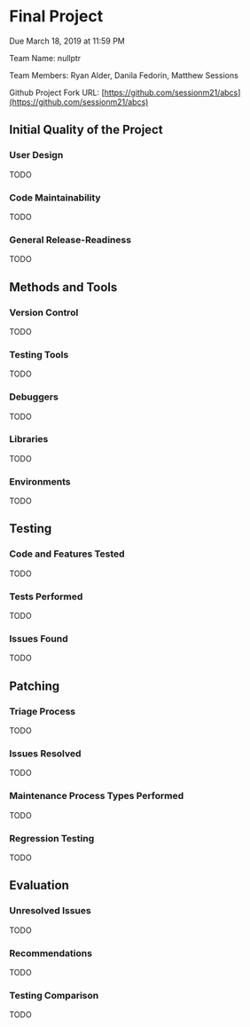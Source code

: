 # Final Project

Due March 18, 2019 at 11:59 PM

Team Name: nullptr

Team Members: Ryan Alder, Danila Fedorin, Matthew Sessions

Github Project Fork URL: [https://github.com/sessionm21/abcs](https://github.com/sessionm21/abcs)

## Initial Quality of the Project

### User Design
TODO

### Code Maintainability
TODO

### General Release-Readiness
TODO

## Methods and Tools

### Version Control
TODO

### Testing Tools
TODO

### Debuggers
TODO

### Libraries
TODO

### Environments
TODO

## Testing

### Code and Features Tested
TODO

### Tests Performed
TODO

### Issues Found
TODO

## Patching

### Triage Process
TODO

### Issues Resolved
TODO

### Maintenance Process Types Performed
TODO

### Regression Testing
TODO

## Evaluation

### Unresolved Issues
TODO

### Recommendations
TODO

### Testing Comparison
TODO
